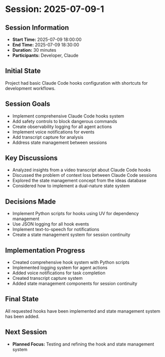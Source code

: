 # Session: 2025-07-09-1

## Session Information
- **Start Time:** 2025-07-09 18:00:00
- **End Time:** 2025-07-09 18:30:00
- **Duration:** 30 minutes
- **Participants:** Developer, Claude

## Initial State
Project had basic Claude Code hooks configuration with shortcuts for development workflows.

## Session Goals
- Implement comprehensive Claude Code hooks system
- Add safety controls to block dangerous commands
- Create observability logging for all agent actions
- Implement voice notifications for events
- Add transcript capture for analysis
- Address state management between sessions

## Key Discussions
- Analyzed insights from a video transcript about Claude Code hooks
- Discussed the problem of context loss between Claude Code sessions
- Explored the state management concept from the ideas database
- Considered how to implement a dual-nature state system

## Decisions Made
- Implement Python scripts for hooks using UV for dependency management
- Use JSON logging for all hook events
- Implement text-to-speech for notifications
- Create a state management system for session continuity

## Implementation Progress
- Created comprehensive hook system with Python scripts
- Implemented logging system for agent actions
- Added voice notifications for task completion
- Created transcript capture system
- Added state management components for session continuity

## Final State
All requested hooks have been implemented and state management system has been added.

## Next Session
- **Planned Focus:** Testing and refining the hook and state management system
